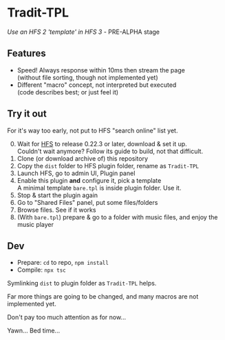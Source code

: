 # Tradit-TPL

*Use an HFS 2 'template' in HFS 3* - PRE-ALPHA stage

## Features

- Speed! Always response within 10ms then stream the page  
  (without file sorting, though not implemented yet)
- Different "macro" concept, not interpreted but executed  
  (code describes best; or just feel it)

## Try it out

For it's way too early, not put to HFS "search online" list yet.

0. Wait for [HFS](https://github.com/rejetto/hfs) to release 0.22.3 or later, download & set it up.  
  Couldn't wait anymore? Follow its guide to build, not that difficult.
1. Clone (or download archive of) this repository
2. Copy the `dist` folder to HFS plugin folder, rename as `Tradit-TPL`
3. Launch HFS, go to admin UI, Plugin panel
4. Enable this plugin **and** configure it, pick a template  
  A minimal template `bare.tpl` is inside plugin folder. Use it.
5. Stop & start the plugin again
6. Go to "Shared Files" panel, put some files/folders
7. Browse files. See if it works
8. (With `bare.tpl`) prepare & go to a folder with music files, and enjoy the music player

## Dev

- Prepare: `cd` to repo, `npm install`
- Compile: `npx tsc`

Symlinking `dist` to plugin folder as `Tradit-TPL` helps.

Far more things are going to be changed, and many macros are not implemented yet.

Don't pay too much attention as for now...

Yawn... Bed time...
